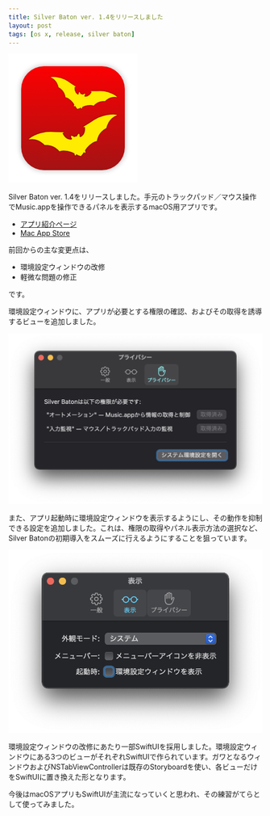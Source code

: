 ```yaml
---
title: Silver Baton ver. 1.4をリリースしました
layout: post
tags: [os x, release, silver baton]
---
```


![](/blog/img/20210719/silver-baton-icon.png)

Silver Baton ver. 1.4をリリースしました。手元のトラックパッド／マウス操作でMusic.appを操作できるパネルを表示するmacOS用アプリです。

- [アプリ紹介ページ](/mac/silver-baton/)
- [Mac App Store](https://apps.apple.com/jp/app/silver-baton/id1501844023?mt=12)

前回からの主な変更点は、

- 環境設定ウィンドウの改修
- 軽微な問題の修正

です。

環境設定ウィンドウに、アプリが必要とする権限の確認、およびその取得を誘導するビューを追加しました。

![](/blog/img/20210719/silver-baton-screenshot01.png)

また、アプリ起動時に環境設定ウィンドウを表示するようにし、その動作を抑制できる設定を追加しました。これは、権限の取得やパネル表示方法の選択など、Silver Batonの初期導入をスムーズに行えるようにすることを狙っています。

![](/blog/img/20210719/silver-baton-screenshot02.png)

環境設定ウィンドウの改修にあたり一部SwiftUIを採用しました。環境設定ウィンドウにある3つのビューがそれぞれSwiftUIで作られています。ガワとなるウィンドウおよびNSTabViewControllerは既存のStoryboardを使い、各ビューだけをSwiftUIに置き換えた形となります。

今後はmacOSアプリもSwiftUIが主流になっていくと思われ、その練習がてらとして使ってみました。

